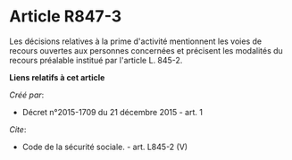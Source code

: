 # Article R847-3

Les décisions relatives à la prime d'activité mentionnent les voies de recours ouvertes aux personnes concernées et précisent
les modalités du recours préalable institué par l'article L. 845-2.

**Liens relatifs à cet article**

_Créé par_:

  - Décret n°2015-1709 du 21 décembre 2015 - art. 1

_Cite_:

  - Code de la sécurité sociale. - art. L845-2 (V)
